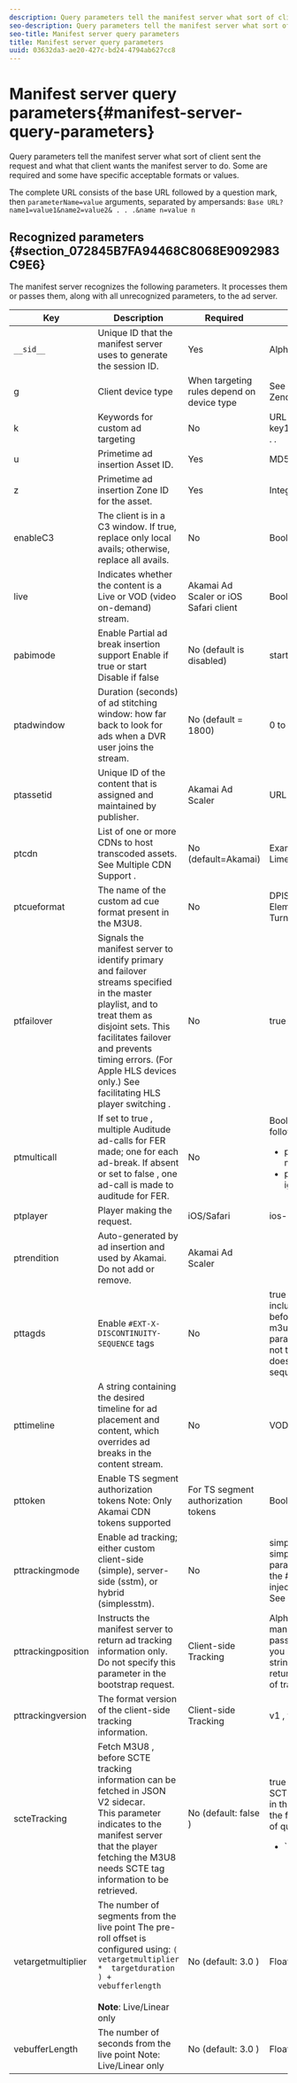 ```yaml
---
description: Query parameters tell the manifest server what sort of client sent the request and what that client wants the manifest server to do. Some are required and some have specific acceptable formats or values.
seo-description: Query parameters tell the manifest server what sort of client sent the request and what that client wants the manifest server to do. Some are required and some have specific acceptable formats or values.
seo-title: Manifest server query parameters
title: Manifest server query parameters
uuid: 03632da3-ae20-427c-bd24-4794ab627cc8
---
```


# Manifest server query parameters{#manifest-server-query-parameters}

Query parameters tell the manifest server what sort of client sent the request and what that client wants the manifest server to do. Some are required and some have specific acceptable formats or values.

The complete URL consists of the base URL followed by a question mark, then `parameterName=value` arguments, separated by ampersands: 
`Base URL?name1=value1&name2=value2& . . .&name n=value n` 

## Recognized parameters {#section_072845B7FA94468C8068E9092983C9E6}

The manifest server recognizes the following parameters. It processes them or passes them, along with all unrecognized parameters, to the ad server. 

|Key|Description|Required|Valid Values|
|--- |--- |--- |--- |
|`__sid__`|Unique ID that the manifest server uses to generate the session ID.|Yes|Alphanumeric|
|g|Client device type|When targeting rules depend on device type|See list at  (requires Zendesk access)|
|k|Keywords for custom ad targeting|No|URL-safe string in format  key1=value1;key2=value2;. . .|
|u|Primetime ad insertion Asset ID.|Yes|MD5 Hash value|
|z|Primetime ad insertion Zone ID for the asset.|Yes|Integer|
|enableC3|The client is in a C3 window. If true, replace only local avails; otherwise, replace all avails.|No|Boolean|
|live|Indicates whether the content is a Live or VOD (video on-demand) stream.|Akamai Ad Scaler or iOS Safari client|Boolean|
|pabimode|Enable Partial ad break insertion  support Enable if  true  or  start   Disable if  false|No (default is disabled)|start ,  true , or  false|
|ptadwindow|Duration (seconds) of ad stitching window: how far back to look for ads when a DVR user joins the stream.|No (default = 1800)|0 to 1800|
|ptassetid|Unique ID of the content that is assigned and maintained by publisher.|Akamai Ad Scaler|URL-safe string|
|ptcdn|List of one or more CDNs to host transcoded assets. See  Multiple CDN Support .|No (default=Akamai)|Example: Akamai, Level3, Limelight, Comcast|
|ptcueformat|The name of the custom ad cue format present in the M3U8.|No|DPISimple, DPIScte35, Elemental,NBC, NFL, or Turner|
|ptfailover|Signals the manifest server to identify primary and failover streams specified in the master playlist, and to treat them as disjoint sets. This facilitates failover and prevents timing errors. (For Apple HLS devices only.) See  facilitating HLS player switching .|No|true|
|ptmulticall|If set to  true , multiple Auditude ad-calls for FER made; one for each ad-break.  If absent or set to  false , one ad-call is made to auditude for FER.|No|Boolean   Note:  The following requirements: <br><ul><li>ptcueformat  parameter must be set to  nbc</li><li>pttimeline  parameter is ignored.</li></ul>|
|ptplayer|Player making the request.|iOS/Safari|ios-mobileweb|
|ptrendition|Auto-generated by ad insertion and used by Akamai. Do not add or remove.|Akamai Ad Scaler||
|pttagds|Enable `#EXT-X- DISCONTINUITY- SEQUENCE` tags|No|true  - manifest server includes a sequence tag before the content in each m3u8 file it sends; if parameter is not present or not  true , manifest server does not include a sequence tag.|
|pttimeline|A string containing the desired timeline for ad placement and content, which overrides ad breaks in the content stream.|No|VOD timeline (see )|
|pttoken|Enable TS segment authorization tokens  Note:  Only Akamai CDN tokens supported|For TS segment authorization tokens|Boolean|
|pttrackingmode|Enable ad tracking; either custom client-side (simple), server-side (sstm), or hybrid (simplesstm).|No|simple ,  sstm , or  simplesstm  Note:  If this parameter is not included, the #EX-X-MARKER is injected into the manifest. See .|
|pttrackingposition|Instructs the manifest server to return ad tracking information only. Do not specify this parameter in the  bootstrap  request.|Client-side Tracking|Alphanumeric  Note:  The manifest server ignores all passed values. However, if you pass a  null  or empty string, the manifest server returns the M3U8 instead of tracking information.|
|pttrackingversion|The format version of the client-side tracking information.|Client-side Tracking|v1 ,  v2 ,  v3 , or  vmap|
|scteTracking|Fetch  M3U8 , before  SCTE  tracking information can be fetched in JSON V2 sidecar.  <br/>This parameter indicates to the manifest server that the player fetching the  M3U8  needs  SCTE  tag information to be retrieved.|No (default:  false )|true  or  false  Note:  The SCTE-35 data is returned in the JSON sidecar with the following combination of query parameter values: <br><ul><li>`ptcueformat=turner | elemental | nfl | DPIScte35` </li><li>pttrackingversion=v2 </li><li>scteTracking=true</li><ul>|
|vetargetmultiplier|The number of segments from the live point The pre-roll offset is configured using:   `(  vetargetmultiplier  *  targetduration ) +  vebufferlength`  <br/><br/>**Note**:  Live/Linear only|No (default:  3.0 )|Float|
|vebufferLength|The number of seconds from the live point  Note:  Live/Linear only|No (default:  3.0 )|Float|
